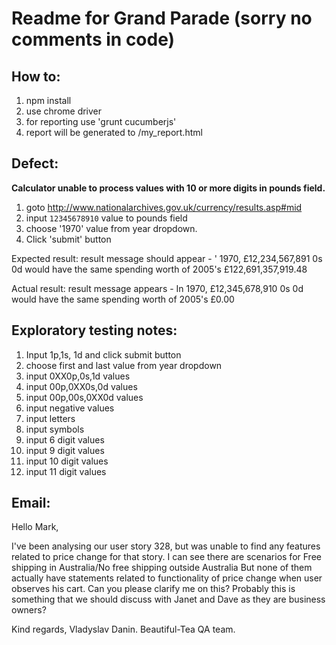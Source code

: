 Readme for Grand Parade (sorry no comments in code)
==============

How to:
--------------

1. npm install
2. use chrome driver
3. for reporting use 'grunt cucumberjs'
4. report will be generated to /my_report.html

Defect:
--------------
**Calculator unable to process values with 10 or more digits in pounds field.**

1. goto http://www.nationalarchives.gov.uk/currency/results.asp#mid
2. input `12345678910` value to pounds field
3. choose '1970' value from year dropdown.
4. Click 'submit' button

Expected result:
result message should appear -  ' 1970, £12,234,567,891 0s 0d would have the same spending worth of 2005's £122,691,357,919.48

Actual result:
result message appears -  In 1970, £12,345,678,910 0s 0d would have the same spending worth of 2005's £0.00

Exploratory testing notes:
--------------
1. Input 1p,1s, 1d and click submit button
2. choose first and last value from year dropdown
3. input 0XX0p,0s,1d values
4. input 00p,0XX0s,0d values
5. input 00p,00s,0XX0d values
6. input negative values
7. input letters
8. input symbols
9. input 6 digit values
10. input 9 digit values
11. input 10 digit values
12. input 11 digit values


Email:
--------------
Hello Mark,

I've been analysing our user story 328, but was unable to find any features related to price change for that story.
I can see there are scenarios for  Free shipping in Australia/No free shipping outside Australia
But none of them actually have statements related to functionality of price change when user observes his cart.
Can you please clarify me on this?
Probably this is something that we should discuss with Janet and Dave as they are business owners?

Kind regards,
Vladyslav Danin.
Beautiful-Tea QA team.









